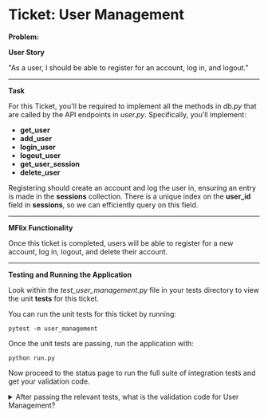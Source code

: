 Ticket: User Management
=======================

**Problem:**

**User Story**

"As a user, I should be able to register for an account, log in, and logout."

---

**Task**

For this Ticket, you'll be required to implement all the methods in _db.py_ that are called by the API endpoints in _user.py_. Specifically, you'll implement:

- **get_user**
- **add_user**
- **login_user**
- **logout_user**
- **get_user_session**
- **delete_user**

Registering should create an account and log the user in, ensuring an entry is made in the **sessions** collection. There is a unique index on the **user_id** field in **sessions**, so we can efficiently query on this field.

---

**MFlix Functionality**

Once this ticket is completed, users will be able to register for a new account, log in, logout, and delete their account.

---

**Testing and Running the Application**

Look within the _test_user_management.py_ file in your tests directory to view the unit **tests** for this ticket.

You can run the unit tests for this ticket by running:

```
pytest -m user_management
```

Once the unit tests are passing, run the application with:

```
python run.py
```

Now proceed to the status page to run the full suite of integration tests and get your validation code.

<details> 
  <summary>After passing the relevant tests, what is the validation code for User Management?</summary>
   Answer: 5a8d8ee2f9588ca2701894be
</details>